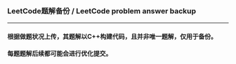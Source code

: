 ### LeetCode题解备份 / LeetCode problem answer backup
---
#### 根据做题状况上传，其题解以C++构建代码，且并非唯一题解，仅用于备份。
#### 每题题解后续都可能会进行优化提交。

